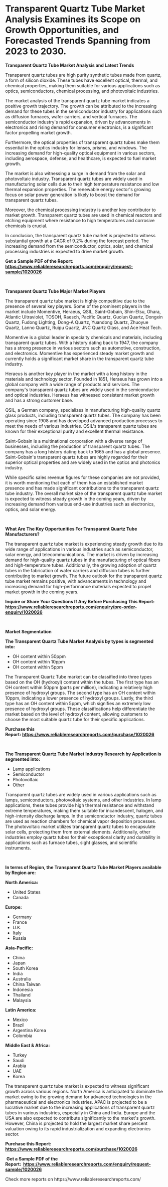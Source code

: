 <p><h1>Transparent Quartz Tube Market Analysis Examines its Scope on Growth Opportunities, and Forecasted Trends Spanning from 2023 to 2030.</h1></p><p><strong>Transparent Quartz Tube Market Analysis and Latest Trends</strong></p>
<p><p>Transparent quartz tubes are high purity synthetic tubes made from quartz, a form of silicon dioxide. These tubes have excellent optical, thermal, and chemical properties, making them suitable for various applications such as optics, semiconductors, chemical processing, and photovoltaic industries.</p><p>The market analysis of the transparent quartz tube market indicates a positive growth trajectory. The growth can be attributed to the increasing demand for these tubes in the semiconductor industry for applications such as diffusion furnaces, wafer carriers, and vertical furnaces. The semiconductor industry's rapid expansion, driven by advancements in electronics and rising demand for consumer electronics, is a significant factor propelling market growth.</p><p>Furthermore, the optical properties of transparent quartz tubes make them essential in the optics industry for lenses, prisms, and windows. The increasing demand for high-quality optical equipment in various sectors, including aerospace, defense, and healthcare, is expected to fuel market growth.</p><p>The market is also witnessing a surge in demand from the solar and photovoltaic industry. Transparent quartz tubes are widely used in manufacturing solar cells due to their high temperature resistance and low thermal expansion properties. The renewable energy sector's growing focus on solar power generation is likely to boost the demand for transparent quartz tubes.</p><p>Moreover, the chemical processing industry is another key contributor to market growth. Transparent quartz tubes are used in chemical reactors and etching equipment where resistance to high temperatures and corrosive chemicals is crucial.</p><p>In conclusion, the transparent quartz tube market is projected to witness substantial growth at a CAGR of 9.2% during the forecast period. The increasing demand from the semiconductor, optics, solar, and chemical processing industries is expected to drive market growth.</p></p>
<p><strong>Get a Sample PDF of the Report:&nbsp; <a href="https://www.reliableresearchreports.com/enquiry/request-sample/1020026">https://www.reliableresearchreports.com/enquiry/request-sample/1020026</a></strong></p>
<p>&nbsp;</p>
<p><strong>Transparent Quartz Tube Major Market Players</strong></p>
<p><p>The transparent quartz tube market is highly competitive due to the presence of several key players. Some of the prominent players in the market include Momentive, Heraeus, QSIL, Saint-Gobain, Shin-Etsu, Ohara, Atlantic Ultraviolet, TOSOH, Raesch, Pacific Quartz, Guolun Quartz, Dongxin Quartz, Fudong Lighting, Dong-A Quartz, Yuandong Quartz, Zhuoyue Quartz, Lanno Quartz, Ruipu Quartz, JNC Quartz Glass, and Ace Heat Tech.</p><p>Momentive is a global leader in specialty chemicals and materials, including transparent quartz tubes. With a history dating back to 1947, the company has a strong presence in various sectors such as automotive, construction, and electronics. Momentive has experienced steady market growth and currently holds a significant market share in the transparent quartz tube industry.</p><p>Heraeus is another key player in the market with a long history in the materials and technology sector. Founded in 1851, Heraeus has grown into a global company with a wide range of products and services. The company's transparent quartz tubes are widely used in the semiconductor and optical industries. Heraeus has witnessed consistent market growth and has a strong customer base.</p><p>QSIL, a German company, specializes in manufacturing high-quality quartz glass products, including transparent quartz tubes. The company has been operating since 1908 and has developed advanced production processes to meet the needs of various industries. QSIL's transparent quartz tubes are known for their exceptional purity and excellent thermal resistance.</p><p>Saint-Gobain is a multinational corporation with a diverse range of businesses, including the production of transparent quartz tubes. The company has a long history dating back to 1665 and has a global presence. Saint-Gobain's transparent quartz tubes are highly regarded for their superior optical properties and are widely used in the optics and photonics industry.</p><p>While specific sales revenue figures for these companies are not provided, it is worth mentioning that each of them has an established market presence and has made significant contributions to the transparent quartz tube industry. The overall market size of the transparent quartz tube market is expected to witness steady growth in the coming years, driven by increasing demand from various end-use industries such as electronics, optics, and solar energy.</p></p>
<p>&nbsp;</p>
<p><strong>What Are The Key Opportunities For Transparent Quartz Tube Manufacturers?</strong></p>
<p><p>The transparent quartz tube market is experiencing steady growth due to its wide range of applications in various industries such as semiconductor, solar energy, and telecommunications. The market is driven by increasing demand for high-quality quartz tubes in the manufacturing of optical fibers and high-temperature tubes. Additionally, the growing adoption of quartz tubes in the fabrication of wafer carriers and diffusion tubes is further contributing to market growth. The future outlook for the transparent quartz tube market remains positive, with advancements in technology and increasing demand for high-performance materials expected to propel market growth in the coming years.</p></p>
<p><strong>Inquire or Share Your Questions If Any Before Purchasing This Report: <a href="https://www.reliableresearchreports.com/enquiry/pre-order-enquiry/1020026">https://www.reliableresearchreports.com/enquiry/pre-order-enquiry/1020026</a></strong></p>
<p>&nbsp;</p>
<p><strong>Market Segmentation</strong></p>
<p><strong>The Transparent Quartz Tube Market Analysis by types is segmented into:</strong></p>
<p><ul><li>OH content within 50ppm</li><li>OH content within 10ppm</li><li>OH content within 5ppm</li></ul></p>
<p><p>The Transparent Quartz Tube market can be classified into three types based on the OH (hydroxyl) content within the tubes. The first type has an OH content within 50ppm (parts per million), indicating a relatively high presence of hydroxyl groups. The second type has an OH content within 10ppm, indicating a lower presence of hydroxyl groups. Lastly, the third type has an OH content within 5ppm, which signifies an extremely low presence of hydroxyl groups. These classifications help differentiate the market based on the level of hydroxyl content, allowing customers to choose the most suitable quartz tube for their specific applications.</p></p>
<p><strong>Purchase this Report:&nbsp;<a href="https://www.reliableresearchreports.com/purchase/1020026">https://www.reliableresearchreports.com/purchase/1020026</a></strong></p>
<p>&nbsp;</p>
<p><strong>The Transparent Quartz Tube Market Industry Research by Application is segmented into:</strong></p>
<p><ul><li>Lamp applications</li><li>Semiconductor</li><li>Photovoltaic</li><li>Other</li></ul></p>
<p><p>Transparent quartz tubes are widely used in various applications such as lamps, semiconductors, photovoltaic systems, and other industries. In lamp applications, these tubes provide high thermal resistance and withstand extreme temperatures, making them suitable for incandescent, halogen, and high-intensity discharge lamps. In the semiconductor industry, quartz tubes are used as reaction chambers for chemical vapor deposition processes. The photovoltaic market utilizes transparent quartz tubes to encapsulate solar cells, protecting them from external elements. Additionally, other industries employ quartz tubes for their exceptional clarity and durability in applications such as furnace tubes, sight glasses, and scientific instruments.</p></p>
<p>&nbsp;</p>
<p><strong>In terms of Region, the Transparent Quartz Tube Market Players available by Region are:</strong></p>
<p>
    <p> <strong> North America: </strong>
        <ul>
            <li>United States</li>
            <li>Canada</li>
        </ul>
        </p> 
    <p> <strong> Europe: </strong>
        <ul>
            <li>Germany</li>
            <li>France</li>
            <li>U.K.</li>
            <li>Italy</li>
            <li>Russia</li>
        </ul>
        </p> 
    <p> <strong> Asia-Pacific: </strong>
        <ul>
            <li>China</li>
            <li>Japan</li>
            <li>South Korea</li>
            <li>India</li>
            <li>Australia</li>
            <li>China Taiwan</li>
            <li>Indonesia</li>
            <li>Thailand</li>
            <li>Malaysia</li>
        </ul>
        </p> 
    <p> <strong> Latin America: </strong>
        <ul>
            <li>Mexico</li>
            <li>Brazil</li>
            <li>Argentina Korea</li>
            <li>Colombia</li>
        </ul>
        </p> 
    <p> <strong> Middle East & Africa: </strong>
        <ul>
            <li>Turkey</li>
            <li>Saudi</li>
            <li>Arabia</li>
            <li>UAE</li>
            <li>Korea</li>
        </ul>
    </p>
    </p>
<p><p>The transparent quartz tube market is expected to witness significant growth across various regions. North America is anticipated to dominate the market owing to the growing demand for advanced technologies in the pharmaceutical and electronics industries. APAC is projected to be a lucrative market due to the increasing applications of transparent quartz tubes in various industries, especially in China and India. Europe and the USA are also expected to contribute significantly to the market's growth. However, China is projected to hold the largest market share percent valuation owing to its rapid industrialization and expanding electronics sector.</p></p>
<p><strong>Purchase this Report: <a href="https://www.reliableresearchreports.com/purchase/1020026">https://www.reliableresearchreports.com/purchase/1020026</a></strong></p>
<p>&nbsp;<strong>Get a Sample PDF of the Report:&nbsp;&nbsp;<a href="https://www.reliableresearchreports.com/enquiry/request-sample/1020026">https://www.reliableresearchreports.com/enquiry/request-sample/1020026</a></strong></p>
<p><strong></strong></p>
<p>Check more reports on https://www.reliableresearchreports.com/</p>
